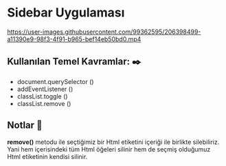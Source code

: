 # Sidebar Uygulaması


https://user-images.githubusercontent.com/99362595/206398499-a11390e9-98f3-4f91-b965-bef14eb50bd0.mp4

## Kullanılan Temel Kavramlar: ✒️
- document.querySelector ()
- addEventListener ()
- classList.toggle ()
- classList.remove ()

## Notlar 📌
**remove()** metodu ile seçtiğimiz bir Html etiketini içeriği ile birlikte silebiliriz. 
Yani hem içerisindeki tüm Html öğeleri silinir hem de seçmiş olduğumuz Html etiketinin kendisi silinir.
